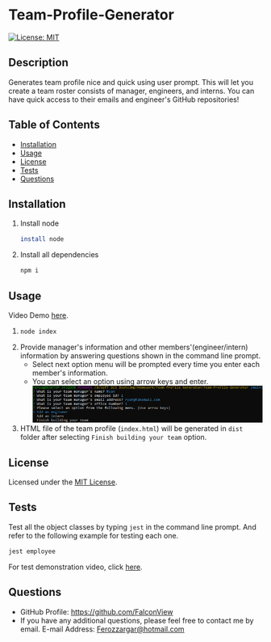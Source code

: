 # Team-Profile-Generator

[![License: MIT](https://img.shields.io/badge/License-MIT-yellow.svg)](https://opensource.org/licenses/MIT)

## Description

Generates team profile nice and quick using user prompt. This will let you create a team roster consists of manager, engineers, and interns. You can have quick access to their emails and engineer's GitHub repositories!

## Table of Contents

- [Installation](#installation)
- [Usage](#usage)
- [License](#license)
- [Tests](#tests)
- [Questions](#questions)

## Installation

1. Install node
   ```bash
   install node
   ```
2. Install all dependencies
   ```bash
   npm i
   ```

## Usage

Video Demo [here](https://drive.google.com/file/d/1PdG4yte4aP8Fszwao9EO9nr1CL5viuN5/view?usp=sharing).

1.  ```bash
    node index
    ```

2) Provide manager's information and other members'(engineer/intern) information by answering questions shown in the command line prompt.
   - Select next option menu will be prompted every time you enter each member's information.
   - You can select an option using arrow keys and enter.
     ![Alt Text](./assests/images/next-option-prompt.png)
3) HTML file of the team profile (`index.html`) will be generated in `dist` folder after selecting `Finish building your team` option.

## License

Licensed under the [MIT License](https://opensource.org/licenses/MIT).

## Tests

Test all the object classes by typing `jest` in the command line prompt. And refer to the following example for testing each one.

```bash
jest employee
```

For test demonstration video, click [here](https://drive.google.com/file/d/1_OPVoEyrgqoaM208B8HOsbypjqGzS3XS/view?usp=sharing).

## Questions

- GitHub Profile: https://github.com/FalconView
- If you have any additional questions, please feel free to contact me by email.
  E-mail Address: <Ferozzargar@hotmail.com>
